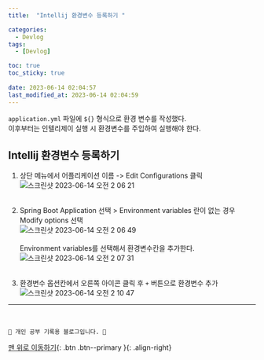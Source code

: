 ```yaml
---
title:  "Intellij 환경변수 등록하기 "

categories:
  - Devlog
tags:
  - [Devlog]

toc: true
toc_sticky: true
 
date: 2023-06-14 02:04:57
last_modified_at: 2023-06-14 02:04:59
---
```


`application.yml` 파일에 `${}` 형식으로 환경 변수를 작성했다.<br>
이후부터는 인텔리제이 실행 시 환경변수를 주입하여 실행해야 한다.<br>

## Intellij 환경변수 등록하기
1. 상단 메뉴에서 어플리케이션 이름 -> Edit Configurations 클릭<br>
![스크린샷 2023-06-14 오전 2 06 21](https://github.com/minju412/jenkins-test/assets/59405576/5cb0f416-06c5-4455-803d-4c05dee2c92a)<br><br>

2. Spring Boot Application 선택  > Environment variables 란이 없는 경우 Modify options 선택<br>
![스크린샷 2023-06-14 오전 2 06 49](https://github.com/minju412/jenkins-test/assets/59405576/33232969-e453-4c8a-9abb-255ee81963a2)<br><br>
Environment variables를 선택해서 환경변수칸을 추가한다.<br>
![스크린샷 2023-06-14 오전 2 07 31](https://github.com/minju412/jenkins-test/assets/59405576/8f668843-7982-45af-ae3b-4b6e13ca391d)<br><br>
3. 환경변수 옵션칸에서 오른쪽 아이콘 클릭 후 `+` 버튼으로 환경변수 추가<br>
![스크린샷 2023-06-14 오전 2 10 47](https://github.com/minju412/jenkins-test/assets/59405576/9f80529d-a2b5-46cd-8cb2-fae023010987)













***
<br>


    💛 개인 공부 기록용 블로그입니다. 👻

[맨 위로 이동하기](#){: .btn .btn--primary }{: .align-right}